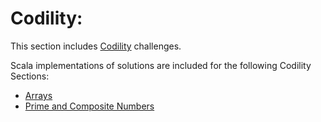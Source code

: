 # Codility:

This section includes [Codility](https://app.codility.com/programmers/) challenges.
 
Scala implementations of solutions are included for the following Codility Sections:

* [Arrays](arrays/README.md)
* [Prime and Composite Numbers](primencomposite/README.md)
